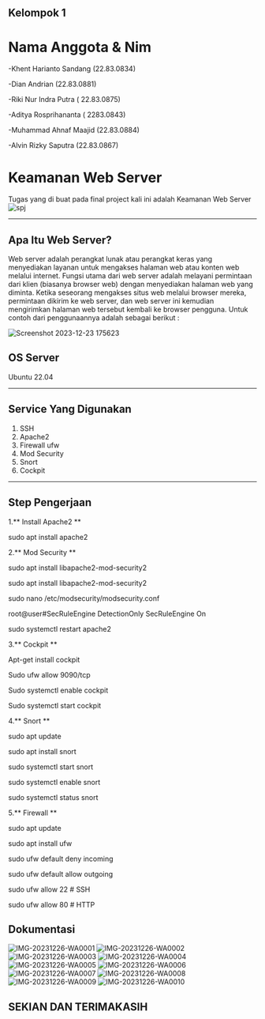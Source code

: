 ## Kelompok 1 ##
# Nama Anggota & Nim #
-Khent Harianto Sandang (22.83.0834)

-Dian Andrian (22.83.0881)

-Riki Nur Indra Putra ( 22.83.0875)

-Aditya Rosprihananta ( 2283.0843)

-Muhammad Ahnaf Maajid (22.83.0884)

-Alvin Rizky Saputra (22.83.0867)
#  Keamanan Web Server #
Tugas yang di buat pada final project kali ini adalah Keamanan Web Server
![spj](https://github.com/Xzhacts-Crew/OneTeam-SPJ/assets/148695999/1556cfa9-141a-4366-b6d6-f8fceae24c4f)

***

## Apa Itu Web Server? ##
Web server adalah perangkat lunak atau perangkat keras yang menyediakan layanan untuk mengakses halaman web atau konten web melalui internet. Fungsi utama dari web server adalah melayani permintaan dari klien (biasanya browser web) dengan menyediakan halaman web yang diminta. Ketika seseorang mengakses situs web melalui browser mereka, permintaan dikirim ke web server, dan web server ini kemudian mengirimkan halaman web tersebut kembali ke browser pengguna. Untuk contoh dari penggunaannya adalah sebagai berikut :

![Screenshot 2023-12-23 175623](https://github.com/alvingg666/FP/assets/148695999/0222ae1b-9e02-420a-a06f-146650b1bccb)






## OS Server ##
Ubuntu 22.04
***


## Service Yang Digunakan ##
1. SSH 
2. Apache2
3. Firewall ufw
4. Mod Security
5. Snort
6. Cockpit
***


## Step Pengerjaan #
1.** Install Apache2 **

sudo apt install apache2

2.** Mod Security **

sudo apt install libapache2-mod-security2

sudo apt install libapache2-mod-security2

sudo nano /etc/modsecurity/modsecurity.conf

root@user#SecRuleEngine DetectionOnly 
SecRuleEngine On

sudo systemctl restart apache2

3.** Cockpit **

Apt-get install cockpit

Sudo ufw allow 9090/tcp

Sudo systemctl enable cockpit

Sudo systemctl start cockpit

4.**  Snort **

sudo apt update

sudo apt install snort

sudo systemctl start snort

sudo systemctl enable snort

sudo systemctl status snort


5.** Firewall **

sudo apt update

sudo apt install ufw

sudo ufw default deny incoming

sudo ufw default allow outgoing

sudo ufw allow 22  # SSH

sudo ufw allow 80  # HTTP

## Dokumentasi ##
![IMG-20231226-WA0001](https://github.com/Xzhacts-Crew/OneTeam-SPJ/assets/148695999/4fa8a0b2-537b-43dd-af64-5c1bb32bb895)
![IMG-20231226-WA0002](https://github.com/Xzhacts-Crew/OneTeam-SPJ/assets/148695999/f2e721e1-9627-4800-8747-010d1a55e94a)
![IMG-20231226-WA0003](https://github.com/Xzhacts-Crew/OneTeam-SPJ/assets/148695999/5db547a4-769c-47da-85f8-44db3febbff7)
![IMG-20231226-WA0004](https://github.com/Xzhacts-Crew/OneTeam-SPJ/assets/148695999/f0ec050a-c590-4396-84eb-ff61f3faf63b)
![IMG-20231226-WA0005](https://github.com/Xzhacts-Crew/OneTeam-SPJ/assets/148695999/df5c6916-1ac8-4b9d-9f34-dd64a1ad3e2b)
![IMG-20231226-WA0006](https://github.com/Xzhacts-Crew/OneTeam-SPJ/assets/148695999/cf7c20ea-3371-47d4-b3f4-c40fdef231dd)
![IMG-20231226-WA0007](https://github.com/Xzhacts-Crew/OneTeam-SPJ/assets/148695999/1cd5c81f-fcde-4828-b98a-848c0c1b5009)
![IMG-20231226-WA0008](https://github.com/Xzhacts-Crew/OneTeam-SPJ/assets/148695999/2cfa80c4-c827-488b-a9ea-663426e21860)
![IMG-20231226-WA0009](https://github.com/Xzhacts-Crew/OneTeam-SPJ/assets/148695999/f083f616-daa9-4e38-a59c-cea94e7029f3)
![IMG-20231226-WA0010](https://github.com/Xzhacts-Crew/OneTeam-SPJ/assets/148695999/f33bd5fc-65eb-41b1-8426-adc207a07871)

## SEKIAN DAN TERIMAKASIH ##









